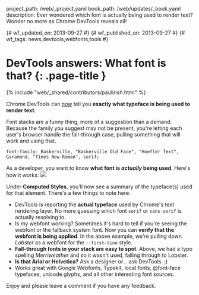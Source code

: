 project_path: /web/_project.yaml book_path: /web/updates/_book.yaml description: Ever wondered which font is actually being used to render text? Wonder no more as Chrome DevTools reveals all!

{# wf_updated_on: 2013-09-27 #} {# wf_published_on: 2013-09-27 #} {# wf_tags: news,devtools,webfonts,tools #}

# DevTools answers: What font is that? {: .page-title }

{% include "web/_shared/contributors/paulirish.html" %}

Chrome DevTools can [now](http://crbug.com/135489) tell you **exactly what typeface is being used to render text**.

Font stacks are a funny thing, more of a suggestion than a demand. Because the family you suggest may not be present, you're letting each user's browser handle the fall-through case, pulling something that will work and using that.

    font-family: Baskerville, "Baskerville Old Face", "Hoefler Text", Garamond, "Times New Roman", serif;
    

As a developer, you want to know **what font is *actually* being used**. Here's how it works: ![](/web/updates/images/2013/09/devtools/DVsqB4V.png)

Under **Computed Styles**, you'll now see a summary of the typeface(s) used for that element. There's a few things to note here:

* DevTools is reporting the **actual typeface** used by Chrome's text rendering layer. No more guessing which font `serif` or `sans-serif` is actually resolving to.
* Is my webfont working? Sometimes it's hard to tell if you're seeing the webfont or the fallback system font. Now you can **verify that the webfont is being applied**. In the above example, we're pulling down *Lobster* as a webfont for the `::first-line` style.
* **Fall-through fonts in your stack are easy to spot**. Above, we had a typo spelling *Merriweather* and so it wasn't used, falling through to Lobster.
* **Is that Arial or Helvetica?** Ask a designer or… ask DevTools. ;)
* Works great with Google Webfonts, Typekit, local fonts, @font-face typefaces, unicode glyphs, and all other interesting font sources.

Enjoy and please leave a comment if you have any feedback.